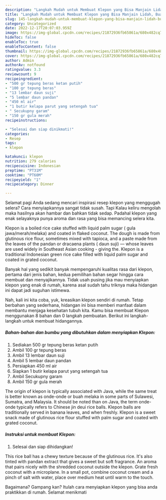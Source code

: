 ```yaml
---
description: "Langkah Mudah untuk Membuat Klepon yang Bisa Manjain Lidah, Buat Buka Puasa Bikin Ngiler"
title: "Langkah Mudah untuk Membuat Klepon yang Bisa Manjain Lidah, Buat Buka Puasa Bikin Ngiler"
slug: 145-langkah-mudah-untuk-membuat-klepon-yang-bisa-manjain-lidah-buat-buka-puasa-bikin-ngiler
category: Uncategorized
date: 2022-12-17T20:07:03.959Z
image: https://img-global.cpcdn.com/recipes/21872936fb65861a/680x482cq70/klepon-foto-resep-utama.jpg
hideToc: false
enableToc: true
enableTocContent: false
thumbnail: https://img-global.cpcdn.com/recipes/21872936fb65861a/680x482cq70/klepon-foto-resep-utama.jpg
cover: https://img-global.cpcdn.com/recipes/21872936fb65861a/680x482cq70/klepon-foto-resep-utama.jpg
author: Admin
authorAv: notfound
ratingvalue: 3.3
reviewcount: 9
recipeingredient:
- "500 gr tepung beras ketan putih"
- "100 gr tepung beras"
- "13 lembar daun suji"
- "5 lembar daun pandan"
- "450 ml air"
- "1 butir kelapa parut yang setengah tua"
- " Secukupny garam"
- "150 gr gula merah"
recipeinstructions:

- "Selesai dan siap dinikmati!"
categories:
- Resep
tags:
- klepon

katakunci: klepon 
nutrition: 279 calories
recipecuisine: Indonesian
preptime: "PT31M"
cooktime: "PT60M"
recipeyield: "1"
recipecategory: Dinner

---
```



Selamat pagi Anda sedang mencari inspirasi resep klepon yang menggugah selera? Cara menyiapkannya sangat tidak susah. Tapi Kalau keliru mengolah maka hasilnya akan hambar dan bahkan tidak sedap. Padahal klepon yang enak selayaknya punya aroma dan rasa yang bisa memancing selera kita.


Klepon is a boiled rice cake stuffed with liquid palm sugar ( gula jawa/merah/melaka) and coated in flaked coconut. The dough is made from glutinous rice flour, sometimes mixed with tapioca, and a paste made from the leaves of the pandan or dracaena plants ( daun suji) — whose leaves are used widely in Southeast Asian cooking - giving the. Klepon is a traditional Indonesian green rice cake filled with liquid palm sugar and coated in grated coconut.

Banyak hal yang sedikit banyak mempengaruhi kualitas rasa dari klepon, pertama dari jenis bahan, kedua pemilihan bahan segar hingga cara membuat dan menyajikannya. Tidak usah pusing jika mau menyiapkan klepon yang enak di rumah, karena asal sudah tahu triknya maka hidangan ini dapat jadi suguhan istimewa.


Nah, kali ini kita coba, yuk, kreasikan klepon sendiri di rumah. Tetap berbahan yang sederhana, hidangan ini bisa memberi manfaat dalam membantu menjaga kesehatan tubuh kita. Kamu bisa membuat Klepon menggunakan 8 bahan dan 0 langkah pembuatan. Berikut ini langkah-langkah untuk membuat hidangannya.

<!--inarticleads1-->

##### Bahan-bahan dan bumbu yang dibutuhkan dalam menyiapkan Klepon:

1. Sediakan 500 gr tepung beras ketan putih
1. Ambil 100 gr tepung beras
1. Ambil 13 lembar daun suji
1. Ambil 5 lembar daun pandan
1. Persiapkan 450 ml air
1. Siapkan 1 butir kelapa parut yang setengah tua
1. Ambil  Secukupny garam
1. Ambil 150 gr gula merah


The origin of klepon is typically associated with Java, while the same treat is better known as onde-onde or buah melaka in some parts of Sulawesi, Sumatra, and Malaysia. It should be noted than on Java, the term onde-onde typically refers to Chinese jin deui rice balls. Klepon balls are traditionally served in banana leaves, and when freshly. Klepon is a sweet snack made of glutinous rice flour stuffed with palm sugar and coated with grated coconut. 

<!--inarticleads2-->

##### Instruksi untuk membuat Klepon:


1. Selesai dan siap dihidangkan!

This rice ball has a chewy texture because of the glutinous rice. It&#39;s also tinted with pandan extract that gives a sweet but soft fragrance. An aroma that pairs nicely with the shredded coconut outside the klepon. Grate fresh coconut with a microplane. In a small pot, combine coconut cream and a pinch of salt with water, place over medium heat until warm to the touch. 

Bagaimana? Gampang kan? Itulah cara menyiapkan klepon yang bisa anda praktikkan di rumah. Selamat menikmati

